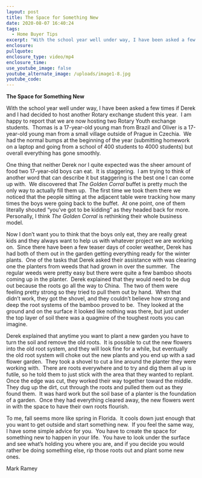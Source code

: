```yaml
---
layout: post
title: The Space for Something New
date: 2020-08-07 16:40:24
tags:
  - Home Buyer Tips
excerpt: "With the school year well under way, I have been asked a few times if Derek and I had decided to host another Rotary exchange student this year.\_ I am happy to report that we are now hosting two Rotary Youth exchange students.\_ Thomas is a 17-year-old young man from Brazil and Oliver is a 17-year-old young man from a small village outside of Prague in Czechia.\_ We had the normal bumps at the beginning of the year (submitting homework on a laptop and going from a school of 400 students to 4000 students) but overall everything has gone smoothly."
enclosure:
pullquote:
enclosure_type: video/mp4
enclosure_time:
use_youtube_image: false
youtube_alternate_image: /uploads/image1-8.jpg
youtube_code:
---
```


**The Space for Something New**

With the school year well under way, I have been asked a few times if Derek and I had decided to host another Rotary exchange student this year.&nbsp; I am happy to report that we are now hosting two Rotary Youth exchange students.&nbsp; Thomas is a 17-year-old young man from Brazil and Oliver is a 17-year-old young man from a small village outside of Prague in Czechia.&nbsp; We had the normal bumps at the beginning of the year (submitting homework on a laptop and going from a school of 400 students to 4000 students) but overall everything has gone smoothly.&nbsp;&nbsp;

One thing that neither Derek nor I quite expected was the sheer amount of food two 17-year-old boys can eat.&nbsp; It is staggering.&nbsp; I am trying to think of another word that can describe it but staggering is the best one I can come up with.&nbsp; We discovered that *The Golden Corral* buffet is pretty much the only way to actually fill them up.&nbsp; The first time we took them there we noticed that the people sitting at the adjacent table were tracking how many times the boys were going back to the buffet.&nbsp; At one point, one of them literally shouted “you’ve got to be kidding” as they headed back for more.&nbsp; Personally, I think *The Golden Corral* is rethinking their whole business model.&nbsp;

Now I don’t want you to think that the boys only eat, they are really great kids and they always want to help us with whatever project we are working on.&nbsp; Since there have been a few teaser days of cooler weather, Derek has had both of them out in the garden getting everything ready for the winter plants.&nbsp; One of the tasks that Derek asked their assistance with was clearing one the planters from weeds that had grown in over the summer.&nbsp; The regular weeds were pretty easy but there were quite a few bamboo shoots coming up in the planter.&nbsp; Derek explained that they would need to be dug out because the roots go all the way to China.&nbsp; The two of them were feeling pretty strong so they tried to pull them out by hand.&nbsp; When that didn’t work, they got the shovel, and they couldn’t believe how strong and deep the root systems of the bamboo proved to be.&nbsp; They looked at the ground and on the surface it looked like nothing was there, but just under the top layer of soil there was a quagmire of the toughest roots you can imagine. &nbsp;&nbsp;

Derek explained that anytime you want to plant a new garden you have to turn the soil and remove the old roots.&nbsp; It is possible to cut the new flowers into the old root system, and they will look fine for a while, but eventually the old root system will choke out the new plants and you end up with a sad flower garden.&nbsp; They took a shovel to cut a line around the planter they were working with.&nbsp; There are roots everywhere and to try and dig them all up is futile, so he told them to just stick with the area that they wanted to replant. Once the edge was cut, they worked their way together toward the middle.&nbsp; They dug up the dirt, cut through the roots and pulled them out as they found them.&nbsp; It was hard work but the soil base of a planter is the foundation of a garden.&nbsp; Once they had everything cleared away, the new flowers went in with the space to have their own roots flourish.&nbsp;

To me, fall seems more like spring in Florida.&nbsp; It cools down just enough that you want to get outside and start something new.&nbsp; If you feel the same way, I have some simple advice for you.&nbsp; You have to create the space for something new to happen in your life.&nbsp; You have to look under the surface and see what’s holding you where you are, and if you decide you would rather be doing something else, rip those roots out and plant some new ones.&nbsp;

Mark Ramey